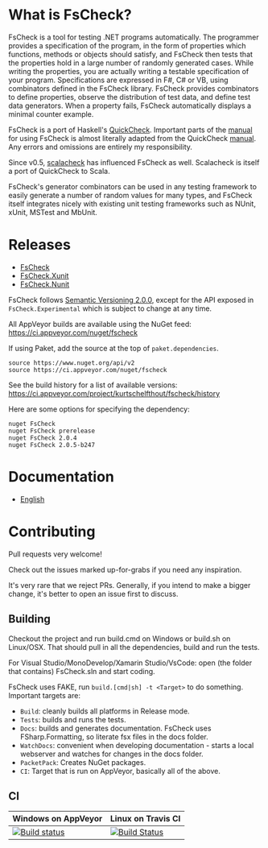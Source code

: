 
# What is FsCheck? #

FsCheck is a tool for testing .NET programs automatically. The programmer provides a specification of the program, in the form of properties which functions, methods or objects should satisfy, and FsCheck then tests that the properties hold in a large number of randomly generated cases. While writing the properties, you are actually writing a testable specification of your program. Specifications are expressed in F#, C# or VB, using combinators defined in the FsCheck library. FsCheck provides combinators to define properties, observe the distribution of test data, and define test data generators. When a property fails, FsCheck automatically displays a minimal counter example.

FsCheck is a port of Haskell's [QuickCheck](http://www.cse.chalmers.se/~rjmh/QuickCheck/). Important parts of the [manual](https://fscheck.github.io/FsCheck/) for using FsCheck is almost literally adapted from the QuickCheck [manual](http://www.cse.chalmers.se/~rjmh/QuickCheck/manual.html). Any errors and omissions are entirely my responsibility.

Since v0.5, [scalacheck](https://github.com/rickynils/scalacheck) has influenced FsCheck as well. Scalacheck is itself a port of QuickCheck to Scala.

FsCheck's generator combinators can be used in any testing framework to easily generate a number of random values for many types, and FsCheck itself integrates nicely with existing unit testing frameworks such as NUnit, xUnit, MSTest and MbUnit.

# Releases #

* [FsCheck](http://nuget.org/List/Packages/FsCheck)
* [FsCheck.Xunit](http://nuget.org/List/Packages/FsCheck.Xunit)
* [FsCheck.Nunit](http://www.nuget.org/packages/FsCheck.Nunit/)

FsCheck follows [Semantic Versioning 2.0.0](http://semver.org/spec/v2.0.0.html), except for the API exposed in `FsCheck.Experimental` which is subject to change at any time.

All AppVeyor builds are available using the NuGet feed: <https://ci.appveyor.com/nuget/fscheck>

If using Paket, add the source at the top of `paket.dependencies`.

```paket
source https://www.nuget.org/api/v2
source https://ci.appveyor.com/nuget/fscheck
```

See the build history for a list of available versions: <https://ci.appveyor.com/project/kurtschelfthout/fscheck/history>

Here are some options for specifying the dependency:

```paket
nuget FsCheck
nuget FsCheck prerelease
nuget FsCheck 2.0.4
nuget FsCheck 2.0.5-b247
```

# Documentation #

* [English](https://fscheck.github.io/FsCheck/)

# Contributing #

Pull requests very welcome!

Check out the issues marked up-for-grabs if you need any inspiration.

It's very rare that we reject PRs. Generally, if you intend to make a bigger change, it's better to open an issue first to discuss.

## Building ##

Checkout the project and run build.cmd on Windows or build.sh on Linux/OSX. That should pull in all the dependencies, build and run the tests.

For Visual Studio/MonoDevelop/Xamarin Studio/VsCode: open (the folder that contains) FsCheck.sln and start coding.

FsCheck uses FAKE, run `build.[cmd|sh] -t <Target>` to do something. Important targets are:

* `Build`: cleanly builds all platforms in Release mode.
* `Tests`: builds and runs the tests.
* `Docs`:  builds and generates documentation. FsCheck uses FSharp.Formatting, so literate fsx files in the docs folder.
* `WatchDocs`: convenient when developing documentation - starts a local webserver and watches for changes in the docs folder.
* `PacketPack`: Creates NuGet packages.
* `CI`: Target that is run on AppVeyor, basically all of the above.

## CI ##

| Windows on AppVeyor | Linux on Travis CI  
|---------------------|---------------------
| [![Build status](https://ci.appveyor.com/api/projects/status/7ytaslpgxxtw7036/branch/master)](https://ci.appveyor.com/project/kurtschelfthout/fscheck) |  [![Build Status](https://travis-ci.org/fscheck/FsCheck.svg?branch=master)](https://travis-ci.org/fscheck/FsCheck)
